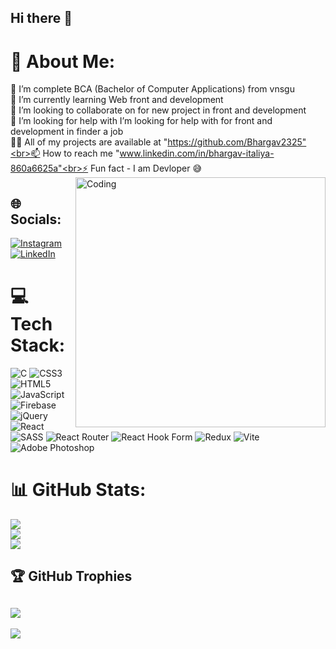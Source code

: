 ## Hi there 👋
# 💫 About Me:
🔭 I’m complete BCA (Bachelor of Computer Applications) from vnsgu <br>🌱 I’m currently learning Web front and development<br>👯 I’m looking to collaborate on for new project in front and development<br>🤝 I’m looking for help with I’m looking for help with for front and development in finder a job<br>👨‍💻 All of my projects are available at "https://github.com/Bhargav2325"<br>📫 How to reach me "www.linkedin.com/in/bhargav-italiya-860a6625a"<br>⚡ Fun fact - I am Devloper 😅
<img align="right" alt="Coding" width="400" src="https://media.tenor.com/rePDfDWO3XoAAAAd/hacking.gif">
## 🌐 Socials:
[![Instagram](https://img.shields.io/badge/Instagram-%23E4405F.svg?logo=Instagram&logoColor=white)](https://instagram.com/ayyu_rangani_0007_) [![LinkedIn](https://img.shields.io/badge/LinkedIn-%230077B5.svg?logo=linkedin&logoColor=white)](https://www.linkedin.com/in/bhargav-italiya-860a6625a/) 
# 💻 Tech Stack:
![C](https://img.shields.io/badge/c-%2300599C.svg?style=plastic&logo=c&logoColor=white) ![CSS3](https://img.shields.io/badge/css3-%231572B6.svg?style=plastic&logo=css3&logoColor=white) ![HTML5](https://img.shields.io/badge/html5-%23E34F26.svg?style=plastic&logo=html5&logoColor=white) ![JavaScript](https://img.shields.io/badge/javascript-%23323330.svg?style=plastic&logo=javascript&logoColor=%23F7DF1E) ![Firebase](https://img.shields.io/badge/firebase-%23039BE5.svg?style=plastic&logo=firebase) ![jQuery](https://img.shields.io/badge/jquery-%230769AD.svg?style=plastic&logo=jquery&logoColor=white) ![React](https://img.shields.io/badge/react-%2320232a.svg?style=plastic&logo=react&logoColor=%2361DAFB) ![SASS](https://img.shields.io/badge/SASS-hotpink.svg?style=plastic&logo=SASS&logoColor=white) ![React Router](https://img.shields.io/badge/React_Router-CA4245?style=plastic&logo=react-router&logoColor=white) ![React Hook Form](https://img.shields.io/badge/React%20Hook%20Form-%23EC5990.svg?style=plastic&logo=reacthookform&logoColor=white) ![Redux](https://img.shields.io/badge/redux-%23593d88.svg?style=plastic&logo=redux&logoColor=white) ![Vite](https://img.shields.io/badge/vite-%23646CFF.svg?style=plastic&logo=vite&logoColor=white) ![Adobe Photoshop](https://img.shields.io/badge/adobe%20photoshop-%2331A8FF.svg?style=plastic&logo=adobe%20photoshop&logoColor=white)  
# 📊 GitHub Stats:
![](https://github-readme-stats.vercel.app/api?username=ayyu0007&theme=radical&hide_border=false&include_all_commits=false&count_private=true)<br/>
![](https://github-readme-streak-stats.herokuapp.com/?user=ayyu0007&theme=radical&hide_border=false)<br/>
![](https://github-readme-stats.vercel.app/api/top-langs/?username=ayyu0007&theme=radical&hide_border=false&include_all_commits=false&count_private=true&layout=compact)
## 🏆 GitHub Trophies
![](https://github-profile-trophy.vercel.app/?username=ayyu0007&theme=monokai&no-frame=false&no-bg=true&margin-w=4)
---
[![](https://visitcount.itsvg.in/api?id=ayyu0007&icon=5&color=5)](https://visitcount.itsvg.in)
<!-- Proudly created with GPRM ( https://gprm.itsvg.in ) -->
